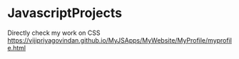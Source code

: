 # JavascriptProjects
Directly check my work on CSS
https://vijipriyagovindan.github.io/MyJSApps/MyWebsite/MyProfile/myprofile.html
